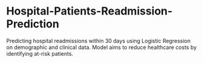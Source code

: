 # Hospital-Patients-Readmission-Prediction
Predicting hospital readmissions within 30 days using Logistic Regression on demographic and clinical data. Model aims to reduce healthcare costs by identifying at-risk patients.
